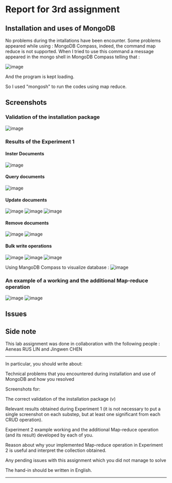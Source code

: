 # Report for 3rd assignment


## Installation and uses of MongoDB

No problems during the intallations have been encounter.
Some problems appeared while using : MongoDB Compass, indeed, the command map reduce is not supported. When I tried to use this command a message appeared in the mongo shell in MongoDB Compass telling that :

![image](https://user-images.githubusercontent.com/83810301/191471937-120b810f-dc83-4d51-920a-a0407dfe5546.png)

And the program is kept loading.

So I used "mongosh" to run the codes using map reduce.

## Screenshots

### Validation of the installation package

![image](https://user-images.githubusercontent.com/83810301/191473509-7c10c0bc-5a9f-4896-9f70-2dee4df39956.png)

### Results of the Experiment 1

#### Inster Documents

![image](https://user-images.githubusercontent.com/83810301/191544568-fde9c6b0-8462-4b7b-88e1-a678bfcec522.png)

#### Query documents

![image](https://user-images.githubusercontent.com/83810301/191544865-295c0a77-13b9-42cd-9e43-b3a3052479fc.png)

#### Update documents

![image](https://user-images.githubusercontent.com/83810301/191546613-11b622c9-08b7-45f1-a951-4645f46c89b4.png)
![image](https://user-images.githubusercontent.com/83810301/191546765-cc46658d-3463-4afc-8797-c4a886ac11b0.png)
![image](https://user-images.githubusercontent.com/83810301/191547048-542a162a-69fe-4b97-bd3f-2c07cbe59a50.png)

#### Remove documents

![image](https://user-images.githubusercontent.com/83810301/191548036-05b3a438-9bde-4800-b308-8a6ff33c7bd3.png)
![image](https://user-images.githubusercontent.com/83810301/191548190-f5a6ee96-6c8f-4144-a0f3-d946d335aa96.png)

#### Bulk write operations

![image](https://user-images.githubusercontent.com/83810301/191550507-0b59e3cb-7379-4d63-a983-f0c60ed835fc.png)
![image](https://user-images.githubusercontent.com/83810301/191550576-bac04a22-82ac-47ed-addd-cde33cd09ed7.png)
![image](https://user-images.githubusercontent.com/83810301/191550612-00f92952-fec6-4b48-bcb1-a2629da3f44b.png)

Using MangoDB Compass to visualize database : 
![image](https://user-images.githubusercontent.com/83810301/191550717-07f61f32-e40e-4d11-89a3-4c12ea367ddf.png)


### An example of a working and the additional Map-reduce operation

![image](https://user-images.githubusercontent.com/83810301/191551628-56a00e15-841d-47c5-9ceb-e29d3511de82.png)
![image](https://user-images.githubusercontent.com/83810301/191551704-d32d98b4-508f-40e3-8a4c-278493ddcdeb.png)


## Issues


## Side note

This lab assignment was done in collaboration with the following people : Aeneas RUS LIN and Jingwen CHEN




***
In particular, you should write about:

Technical problems that you encountered during installation and use of MongoDB and how you resolved

Screenshots for:

The correct validation of the installation package (v)

Relevant results obtained during Experiment 1 (it is not necessary to put a single screenshot on each substep, but at least one significant from each CRUD operation).

Experiment 2 example working and the additional Map-reduce operation (and its result) developed by each of you.

Reason about why your implemented Map-reduce operation in Experiment 2 is useful and interpret the collection obtained.

Any pending issues with this assignment which you did not manage to solve

The hand-in should be written in English.
***
